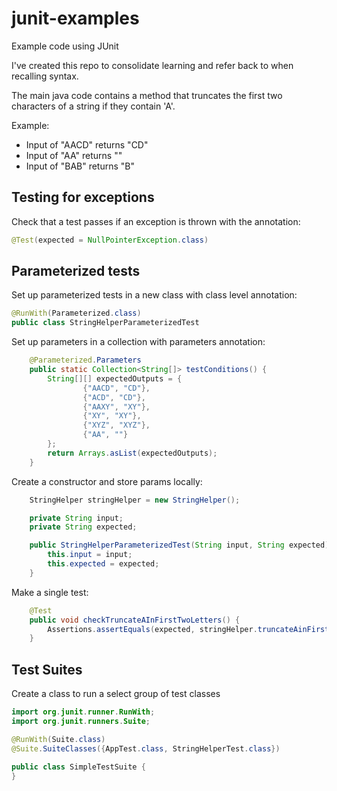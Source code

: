 # junit-examples
Example code using JUnit 

I've created this repo to consolidate learning and
refer back to when recalling syntax.

The main java code contains a method that truncates the first two characters of a string if they contain 'A'.

Example:
* Input of "AACD" returns "CD"
* Input of "AA" returns ""
* Input of "BAB" returns "B"


## Testing for exceptions

Check that a test passes if an exception is thrown with the annotation:
```java
@Test(expected = NullPointerException.class)
```

## Parameterized tests

Set up parameterized tests in a new class with class level annotation:
```java
@RunWith(Parameterized.class)
public class StringHelperParameterizedTest
```

Set up parameters in a collection with parameters annotation:
```java
    @Parameterized.Parameters
    public static Collection<String[]> testConditions() {
        String[][] expectedOutputs = {
                {"AACD", "CD"},
                {"ACD", "CD"},
                {"AAXY", "XY"},
                {"XY", "XY"},
                {"XYZ", "XYZ"},
                {"AA", ""}
        };
        return Arrays.asList(expectedOutputs);
    }
```

Create a constructor and store params locally:
```java
    StringHelper stringHelper = new StringHelper();

    private String input;
    private String expected;

    public StringHelperParameterizedTest(String input, String expected) {
        this.input = input;
        this.expected = expected;
    }
```

Make a single test:
```java
    @Test
    public void checkTruncateAInFirstTwoLetters() {
        Assertions.assertEquals(expected, stringHelper.truncateAinFirstTwoLetters(input));
    }
```
## Test Suites

Create a class to run a select group of test classes
```java
import org.junit.runner.RunWith;
import org.junit.runners.Suite;

@RunWith(Suite.class)
@Suite.SuiteClasses({AppTest.class, StringHelperTest.class})

public class SimpleTestSuite {
}
```
